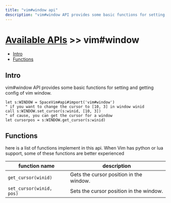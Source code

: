 ```yaml
---
title: "vim#window api"
description: "vim#window API provides some basic functions for setting and getting config of vim window."
---
```


# [Available APIs](../../) >> vim#window

<!-- vim-markdown-toc GFM -->

- [Intro](#intro)
- [Functions](#functions)

<!-- vim-markdown-toc -->

## Intro

vim#window API provides some basic functions for setting and getting config of vim window.

```vim
let s:WINDOW = SpaceVim#api#import('vim#window')
" if you want to change the cursor to [10, 3] in window winid
call s:WINDOW.set_cursor(s:winid, [10, 3])
" of cause, you can get the cursor for a window
let cursorpos = s:WINDOW.get_cursor(s:winid)
```

## Functions

here is a list of functions implement in this api. When Vim has python or lua support,
some of these functions are better experienced

| function name            | description                             |
| ------------------------ | --------------------------------------- |
| `get_cursor(winid)`      | Gets the cursor position in the window. |
| `set_cursor(winid, pos)` | Sets the cursor position in the window. |
